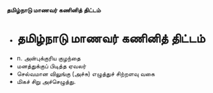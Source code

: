 **தமிழ்நாடு மாணவர் கணினித் திட்டம்**
- # தமிழ்நாடு மாணவர் கணினித் திட்டம்
- n. அன்புக்குரிய குழந்தை
- மனத்துக்குப் பிடித்த ஏவலர்
- செல்வமான விலுங்கு (அச்சு) எழுத்துச் சிற்றளவு வகை
- மிகச் சிறு அச்செழுத்து.

